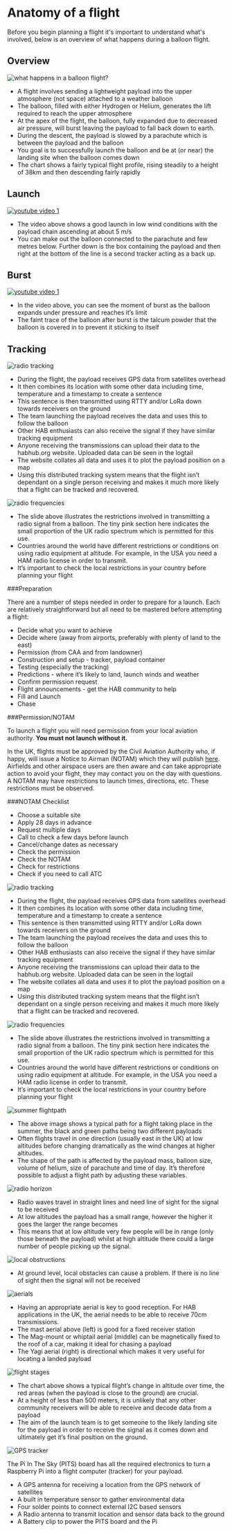 # Anatomy of a flight

Before you begin planning a flight it's important to understand what's involved, below is an overview of what happens during a balloon flight.

## Overview 
![what happens in a balloon flight?](1/whathappens.JPG)

- A flight involves sending a lightweight payload into the upper atmosphere (not space) attached to a weather balloon
- The balloon, filled with either Hydrogen or Helium, generates the lift required to reach the upper atmosphere
- At the apex of the flight, the balloon, fully expanded due to decreased air pressure, will burst leaving the payload to fall back down to earth.
- During the descent, the payload is slowed by a parachute which is between the payload and the balloon
- You goal is to successfully launch the balloon and be at (or near) the landing site when the balloon comes down
- The chart shows a fairly typical flight profile, rising steadily to a height of 38km and then descending fairly rapidly

## Launch
[![youtube video 1](1/youtubevideo1.JPG)](https://www.youtube.com/watch?v=_CPRcW4IwS0)

- The video above shows a good launch in low wind conditions with the payload chain ascending at about 5 m/s
- You can make out the balloon connected to the parachute and few metres below. Further down is the box containing the payload and then right at the bottom of the line is a second tracker acting as a back up.

## Burst
[![youtube video 1](1/youtubevideo2.JPG)](https://www.youtube.com/watch?v=PfD309zhKi0)

- In the video above, you can see the moment of burst as the balloon expands under pressure and reaches it’s limit
- The faint trace of the balloon after burst is the talcum powder that the balloon is covered in to prevent it sticking to itself

## Tracking

![radio tracking](1/radiotracking.JPG)

- During the flight, the payload receives GPS data from satellites overhead
- It then combines its location with some other data including time, temperature and a timestamp to create a sentence
- This sentence is then transmitted using RTTY and/or LoRa down towards receivers on the ground
- The team launching the payload receives the data and uses this to follow the balloon
- Other HAB enthusiasts can also receive the signal if they have similar tracking equipment
- Anyone receiving the transmissions can upload their data to the habhub.org website. Uploaded data can be seen in the logtail
- The website collates all data and uses it to plot the payload position on a map
- Using this distributed tracking system means that the flight isn’t dependant on a single person receiving and makes it much more likely that a flight can be tracked and recovered.

![radio frequencies](1/radiofrequencies.JPG)

- The slide above illustrates the restrictions involved in transmitting a radio signal from a balloon. The tiny pink section here indicates the small proportion of the UK radio spectrum which is permitted for this use.
- Countries around the world have different restrictions or conditions on using radio equipment at altitude. For example, in the USA you need a HAM radio license in order to transmit.
- It’s important to check the local restrictions in your country before planning your flight

###Preparation

There are a number of steps needed in order to prepare for a launch. Each are relatively straightforward but all need to be mastered before attempting a flight:

- Decide what you want to achieve
- Decide where (away from airports, preferably with plenty of land to the east)
- Permission (from CAA and from landowner)
- Construction and setup - tracker, payload container
- Testing (especially the tracking)
- Predictions - where it’s likely to land, launch winds and weather
- Confirm permission request
- Flight announcements - get the HAB community to help
- Fill and Launch
- Chase



###Permission/NOTAM

To launch a flight you will need permission from your local aviation authority. **You must not launch without it.**

In the UK, flights must be approved by the Civil Aviation Authority who, if happy, will issue a Notice to Airman (NOTAM) which they will publish [here](http://notaminfo.com). Airfields and other airspace users are then aware and can take appropriate action to avoid your flight, they may contact you on the day with questions. A NOTAM may have restrictions to launch times, directions, etc. These
restrictions must be observed.

###NOTAM Checklist

- Choose a suitable site
- Apply 28 days in advance
- Request multiple days
- Call to check a few days before launch
- Cancel/change dates as necessary
- Check the permission
- Check the NOTAM
- Check for restrictions
- Check if you need to call ATC



![radio tracking](1/radiotracking.JPG)

- During the flight, the payload receives GPS data from satellites overhead
- It then combines its location with some other data including time, temperature and a timestamp to create a sentence
- This sentence is then transmitted using RTTY and/or LoRa down towards receivers on the ground
- The team launching the payload receives the data and uses this to follow the balloon
- Other HAB enthusiasts can also receive the signal if they have similar tracking equipment
- Anyone receiving the transmissions can upload their data to the habhub.org website. Uploaded data can be seen in the logtail
- The website collates all data and uses it to plot the payload position on a map
- Using this distributed tracking system means that the flight isn’t dependant on a single person receiving and makes it much more likely that a flight can be tracked and recovered.

![radio frequencies](1/radiofrequencies.JPG)

- The slide above illustrates the restrictions involved in transmitting a radio signal from a balloon. The tiny pink section here indicates the small proportion of the UK radio spectrum which is permitted for this use.
- Countries around the world have different restrictions or conditions on using radio equipment at altitude. For example, in the USA you need a HAM radio license in order to transmit.
- It’s important to check the local restrictions in your country before planning your flight

![summer flightpath](1/flightsummerpath.JPG)

- The above image shows a typical path for a flight taking place in the summer, the black and green paths being two different payloads
- Often flights travel in one direction (usually east in the UK) at low altitudes before changing dramatically as the wind changes at higher altitudes.
- The shape of the path is affected by the payload mass, balloon size, volume of helium, size of parachute and time of day. It’s therefore possible to adjust a flight path by adjusting these variables.

![radio horizon](1/radiohorizon.JPG)

- Radio waves travel in straight lines and need line of sight for the signal to be received
- At low altitudes the payload has a small range, however the higher it goes the larger the range becomes
- This means that at low altitude very few people will be in range (only those beneath the payload) whilst at high altitude there could a large number of people picking up the signal.

![local obstructions](1/localobstructions.JPG)

- At ground level, local obstacles can cause a problem. If there is no line of sight then the signal will not be received

![aerials](1/aerials.JPG)

- Having an appropriate aerial is key to good reception. For HAB applications in the UK, the aerial needs to be able to receive 70cm transmissions.
- The mast aerial above (left) is good for a fixed receiver station
- The Mag-mount or whiptail aerial (middle) can be magnetically fixed to the roof of a car, making it ideal for chasing a payload
- The Yagi aerial (right) is directional which makes it very useful for locating a landed payload

![flight stages](1/flightstages.JPG)

- The chart above shows a typical flight’s change in altitude over time, the red areas (when the payload is close to the ground) are crucial.
- At a height of less than 500 meters, it is unlikely that any other community receivers will be able to receive and decode data from a payload
- The aim of the launch team is to get someone to the likely landing site for the payload in order to receive the signal as it comes down and ultimately get it’s final position on the ground.

![GPS tracker](1/gpstracker.JPG)

The Pi In The Sky (PITS) board has all the required electronics to turn a Raspberry Pi into a flight computer (tracker) for your payload.

- A GPS antenna for receiving a location from the GPS network of satellites
- A built in temperature sensor to gather environmental data
- Four solder points to connect external I2C based sensors
- A Radio antenna to transmit location and sensor data back to the ground
- A Battery clip to power the PITS board and the Pi
